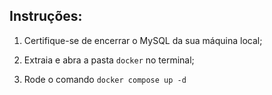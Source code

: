 ## Instruções:

1. Certifique-se de encerrar o MySQL da sua máquina local;

2. Extraia e abra a pasta `docker` no terminal;

3. Rode o comando `docker compose up -d`
